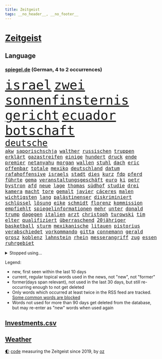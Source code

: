 ```yaml
---
title: Zeitgeist
tags: __no_header__, __no_footer__
---
```


# [Zeitgeist](https://oliz.io/zeitgeist/)

## Language

<h3><a href="https://www.spiegel.de" target="_blank">spiegel.de</a> (German, 4 to 2 occurrences)</h3>
<p style="font-family:monospace">
<span style="font-size:32pt"><a href="news_links.html#israel" class="current">israel</a></span>
<span style="font-size:32pt"><a href="news_links.html#zwei" class="current">zwei</a></span>
<span style="font-size:32pt"><a href="news_links.html#sonnenfinsternis" class="new">sonnenfinsternis</a></span>
<span style="font-size:32pt"><a href="news_links.html#gericht" class="current">gericht</a></span>
<span style="font-size:32pt"><a href="news_links.html#ecuador" class="current">ecuador</a></span>
<span style="font-size:32pt"><a href="news_links.html#botschaft" class="current">botschaft</a></span>
<br>
<span style="font-size:22pt"><a href="news_links.html#deutsche" class="current">deutsche</a></span>
<br>
<span style="font-size:12pt"><a href="news_links.html#akw" class="current">akw</a></span>
<span style="font-size:12pt"><a href="news_links.html#saporischschja" class="current">saporischschja</a></span>
<span style="font-size:12pt"><a href="news_links.html#walther" class="new">walther</a></span>
<span style="font-size:12pt"><a href="news_links.html#russischen" class="current">russischen</a></span>
<span style="font-size:12pt"><a href="news_links.html#truppen" class="current">truppen</a></span>
<span style="font-size:12pt"><a href="news_links.html#erklärt" class="current">erklärt</a></span>
<span style="font-size:12pt"><a href="news_links.html#gazastreifen" class="current">gazastreifen</a></span>
<span style="font-size:12pt"><a href="news_links.html#einige" class="current">einige</a></span>
<span style="font-size:12pt"><a href="news_links.html#hundert" class="current">hundert</a></span>
<span style="font-size:12pt"><a href="news_links.html#druck" class="current">druck</a></span>
<span style="font-size:12pt"><a href="news_links.html#ende" class="current">ende</a></span>
<span style="font-size:12pt"><a href="news_links.html#premier" class="current">premier</a></span>
<span style="font-size:12pt"><a href="news_links.html#netanyahu" class="current">netanyahu</a></span>
<span style="font-size:12pt"><a href="news_links.html#morgan" class="new">morgan</a></span>
<span style="font-size:12pt"><a href="news_links.html#wallen" class="new">wallen</a></span>
<span style="font-size:12pt"><a href="news_links.html#stuhl" class="new">stuhl</a></span>
<span style="font-size:12pt"><a href="news_links.html#dach" class="current">dach</a></span>
<span style="font-size:12pt"><a href="news_links.html#eric" class="current">eric</a></span>
<span style="font-size:12pt"><a href="news_links.html#offenbar" class="current">offenbar</a></span>
<span style="font-size:12pt"><a href="news_links.html#totale" class="new">totale</a></span>
<span style="font-size:12pt"><a href="news_links.html#mexiko" class="current">mexiko</a></span>
<span style="font-size:12pt"><a href="news_links.html#deutschland" class="current">deutschland</a></span>
<span style="font-size:12pt"><a href="news_links.html#datum" class="current">datum</a></span>
<span style="font-size:12pt"><a href="news_links.html#rafahoffensive" class="current">rafahoffensive</a></span>
<span style="font-size:12pt"><a href="news_links.html#israels" class="current">israels</a></span>
<span style="font-size:12pt"><a href="news_links.html#stadt" class="current">stadt</a></span>
<span style="font-size:12pt"><a href="news_links.html#dies" class="current">dies</a></span>
<span style="font-size:12pt"><a href="news_links.html#kurz" class="current">kurz</a></span>
<span style="font-size:12pt"><a href="news_links.html#fdp" class="current">fdp</a></span>
<span style="font-size:12pt"><a href="news_links.html#pferd" class="current">pferd</a></span>
<span style="font-size:12pt"><a href="news_links.html#führte" class="current">führte</a></span>
<span style="font-size:12pt"><a href="news_links.html#gema" class="new">gema</a></span>
<span style="font-size:12pt"><a href="news_links.html#veranstaltungsgeschäft" class="new">veranstaltungsgeschäft</a></span>
<span style="font-size:12pt"><a href="news_links.html#euro" class="current">euro</a></span>
<span style="font-size:12pt"><a href="news_links.html#ki" class="current">ki</a></span>
<span style="font-size:12pt"><a href="news_links.html#petr" class="new">petr</a></span>
<span style="font-size:12pt"><a href="news_links.html#bystron" class="new">bystron</a></span>
<span style="font-size:12pt"><a href="news_links.html#afd" class="current">afd</a></span>
<span style="font-size:12pt"><a href="news_links.html#neue" class="current">neue</a></span>
<span style="font-size:12pt"><a href="news_links.html#lage" class="current">lage</a></span>
<span style="font-size:12pt"><a href="news_links.html#thomas" class="current">thomas</a></span>
<span style="font-size:12pt"><a href="news_links.html#südhof" class="new">südhof</a></span>
<span style="font-size:12pt"><a href="news_links.html#studie" class="current">studie</a></span>
<span style="font-size:12pt"><a href="news_links.html#drei" class="current">drei</a></span>
<span style="font-size:12pt"><a href="news_links.html#kamera" class="current">kamera</a></span>
<span style="font-size:12pt"><a href="news_links.html#macht" class="current">macht</a></span>
<span style="font-size:12pt"><a href="news_links.html#tore" class="current">tore</a></span>
<span style="font-size:12pt"><a href="news_links.html#gemalt" class="new">gemalt</a></span>
<span style="font-size:12pt"><a href="news_links.html#javier" class="current">javier</a></span>
<span style="font-size:12pt"><a href="news_links.html#cáceres" class="new">cáceres</a></span>
<span style="font-size:12pt"><a href="news_links.html#malen" class="current">malen</a></span>
<span style="font-size:12pt"><a href="news_links.html#wichtigsten" class="current">wichtigsten</a></span>
<span style="font-size:12pt"><a href="news_links.html#lang" class="current">lang</a></span>
<span style="font-size:12pt"><a href="news_links.html#palästinenser" class="current">palästinenser</a></span>
<span style="font-size:12pt"><a href="news_links.html#diskriminiert" class="current">diskriminiert</a></span>
<span style="font-size:12pt"><a href="news_links.html#schlüssel" class="current">schlüssel</a></span>
<span style="font-size:12pt"><a href="news_links.html#lösung" class="current">lösung</a></span>
<span style="font-size:12pt"><a href="news_links.html#eike" class="new">eike</a></span>
<span style="font-size:12pt"><a href="news_links.html#schmidt" class="current">schmidt</a></span>
<span style="font-size:12pt"><a href="news_links.html#florenz" class="current">florenz</a></span>
<span style="font-size:12pt"><a href="news_links.html#kommission" class="current">kommission</a></span>
<span style="font-size:12pt"><a href="news_links.html#empfiehlt" class="current">empfiehlt</a></span>
<span style="font-size:12pt"><a href="news_links.html#spiegelinformationen" class="current">spiegelinformationen</a></span>
<span style="font-size:12pt"><a href="news_links.html#mehr" class="current">mehr</a></span>
<span style="font-size:12pt"><a href="news_links.html#unter" class="current">unter</a></span>
<span style="font-size:12pt"><a href="news_links.html#donald" class="current">donald</a></span>
<span style="font-size:12pt"><a href="news_links.html#trump" class="current">trump</a></span>
<span style="font-size:12pt"><a href="news_links.html#dagegen" class="current">dagegen</a></span>
<span style="font-size:12pt"><a href="news_links.html#italien" class="current">italien</a></span>
<span style="font-size:12pt"><a href="news_links.html#arzt" class="current">arzt</a></span>
<span style="font-size:12pt"><a href="news_links.html#christoph" class="current">christoph</a></span>
<span style="font-size:12pt"><a href="news_links.html#turowski" class="new">turowski</a></span>
<span style="font-size:12pt"><a href="news_links.html#tim" class="current">tim</a></span>
<span style="font-size:12pt"><a href="news_links.html#elter" class="new">elter</a></span>
<span style="font-size:12pt"><a href="news_links.html#qualifiziert" class="current">qualifiziert</a></span>
<span style="font-size:12pt"><a href="news_links.html#überraschend" class="current">überraschend</a></span>
<span style="font-size:12pt"><a href="news_links.html#20jähriger" class="current">20jähriger</a></span>
<span style="font-size:12pt"><a href="news_links.html#basketball" class="current">basketball</a></span>
<span style="font-size:12pt"><a href="news_links.html#sturm" class="current">sturm</a></span>
<span style="font-size:12pt"><a href="news_links.html#mexikanische" class="current">mexikanische</a></span>
<span style="font-size:12pt"><a href="news_links.html#litauen" class="current">litauen</a></span>
<span style="font-size:12pt"><a href="news_links.html#pistorius" class="current">pistorius</a></span>
<span style="font-size:12pt"><a href="news_links.html#verabschiedet" class="current">verabschiedet</a></span>
<span style="font-size:12pt"><a href="news_links.html#vorkommando" class="new">vorkommando</a></span>
<span style="font-size:12pt"><a href="news_links.html#gitta" class="new">gitta</a></span>
<span style="font-size:12pt"><a href="news_links.html#connemann" class="new">connemann</a></span>
<span style="font-size:12pt"><a href="news_links.html#gerald" class="current">gerald</a></span>
<span style="font-size:12pt"><a href="news_links.html#grosz" class="new">grosz</a></span>
<span style="font-size:12pt"><a href="news_links.html#koblenz" class="current">koblenz</a></span>
<span style="font-size:12pt"><a href="news_links.html#lahnstein" class="new">lahnstein</a></span>
<span style="font-size:12pt"><a href="news_links.html#rhein" class="current">rhein</a></span>
<span style="font-size:12pt"><a href="news_links.html#messerangriff" class="current">messerangriff</a></span>
<span style="font-size:12pt"><a href="news_links.html#zug" class="current">zug</a></span>
<span style="font-size:12pt"><a href="news_links.html#essen" class="current">essen</a></span>
<span style="font-size:12pt"><a href="news_links.html#ruhrgebiet" class="current">ruhrgebiet</a></span>
</p>
<details>
<summary>Stopped using...</summary>
<p class="former" style="font-size:12pt">
geschrieben(1265) vollständig(1265) bitte(1264) erscheinen(1263) manager(1263) phase(1263) überwinden(1263) gäste(1262) welchem(1262) anspruch(1261) extreme(1261) schwarzen(1261) teams(1261) verhandelt(1261) 12(1260) co₂(1260) einsatzkräfte(1260) freiheitsstrafe(1260) hubschrauber(1260) innenminister(1260) reiche(1260) abstimmen(1259) eis(1259) geholt(1259) wen(1259) ankündigung(1258) carsten(1258) nahverkehr(1258) beweisen(1257) hotel(1257) jury(1257) lager(1257) löste(1257) rechtsextremen(1257) summe(1257) öffnen(1257) angekommen(1256) einzug(1256) geduld(1256) maßnahme(1256) respekt(1256) termin(1256) täglich(1256) untersuchungsausschuss(1256) who(1256) anne(1255) bundesländern(1255) sinnvoll(1255) still(1255) stimme(1255) umwelt(1255) guter(1254) höher(1254) hölle(1254) niederlanden(1254) übersicht(1254) appell(1253) beamte(1253) beruf(1253) entschädigung(1253) streitkräfte(1253) thailand(1253) erhoben(1252) geflüchteten(1252) geklärt(1252) infektion(1252) weiteres(1252) brauchte(1251) dezember(1251) sinn(1251) beleidigt(1250) dreimal(1250) entsetzen(1250) george(1250) homeoffice(1250) unterschiedlich(1250) klären(1249) saarland(1249) wälder(1249) beiträge(1248) genutzt(1248) meiner(1248) zverev(1248) distanz(1247) optimistisch(1247) plädiert(1247) verbindet(1247) versuchte(1247) claudia(1246) deals(1246) schuss(1246) verschwand(1246) berühmten(1245) erwarten(1245) lücke(1245) nord(1245) gold(1244) spanische(1243) e(1241) letztes(1241) fit(1240) handel(1240) zerstören(1240) analysiert(1239) garten(1239) hielten(1238) rechtzeitig(1236) top(1236) kooperation(1234) überschwemmungen(1234) beitrag(1232) papier(1232) schneider(1232) gesichert(1230) hängen(1228) hinweis(1222) abgeschlossen(1217) ursprünglich(1210) karlsruhe(1208) schadensersatz(1192) cent(1151) lehrerin(1134) günstig(1117) lahm(1095) fußballstar(1051) waldbrände(1029) videoaufnahmen(1017) stundenlang(1005) bundesanwaltschaft(990) mächtigen(975) konzerns(958) nachspielzeit(945) erkrankte(942) übertragen(942) drauf(941) befreiung(928) gewandt(921) getöteten(919) spiegelkorrespondent(912) kurze(899) menschlichkeit(876) lieferungen(874) unserem(853) kompromiss(836) klappt(823) hochzeit(817) bundesinnenministerin(816) einrichtungen(808) spektakel(803) pekings(787) krankheiten(784) 49(778) heißen(777) überzeugung(774) fehlverhalten(770) mbappé(764) transparenz(762) versagen(755) vereinigung(754) fluss(749) unmittelbar(745) hochrangigen(732) rezession(732) spart(720) niedersächsischen(717) indem(714) talent(713) humor(704) umstände(690) hitze(679) mordfall(677) trocken(676) weltverband(674) 1200(670) politisches(667) lösungen(666) ausgebaut(665) hadert(664) ran(664) verzweiflung(664) titelverteidiger(659) prompt(645) schwimmen(636) feuert(633) 81(632) geschichtenewsletter(630) olympiasieger(622) digitale(619) weitergehen(614) freispruch(605) effekt(603) subventionen(602) protestbewegung(598) importiert(593) pleiten(583) begrenzen(580) tobias(578) jude(574) antarktis(569) spionage(567) gerechtfertigt(559) bundesbank(558) ereignet(558) zurückkehren(558) rügt(556) praktisch(554) indiens(550) begegnung(545) scheinbar(542) spiegelrecherche(540) bestimmen(539) lionel(537) knappe(529) sauber(529) versehen(525) 23jährige(522) parolen(521) desinformation(520) erben(517) bedrohungen(513) pistole(496) redet(493) spion(493) kommentiert(480) 1991(478) saarlouis(478) 47(472) nico(471) internationalem(464) asylbewerber(462) arbeitsplätze(459) legendäre(456) ähnliche(456) perfekten(453) venedig(448) kulturstaatsministerin(446) aussieht(441) spezialkräfte(441) vorstand(439) dauer(431) mythos(431) ricarda(430) jason(424) republikanische(424) floh(418) openai(418) springer(418) anderson(416) manöver(414) akt(409) fridays(409) süchtig(408) tarifverhandlungen(408) bewertet(405) 1600(401) handwerker(401) zuckerberg(397) wölfe(391) gebäuden(390) außergewöhnlich(389) berlinkreuzberg(389) 15jährigen(381) statistischen(379) warb(378) gewartet(375) höhepunkt(375) verstärken(374) älteren(373) z(372) handelte(370) jugend(370) spektakulärer(367) mannheim(363) asylpolitik(361) beleg(361) li(359) aktueller(358) heutige(358) hauptrolle(357) betrunkener(356) gefangen(353) gründung(347) hauptsache(341) feierlichkeiten(338) samuel(338) 2010(336) klares(336) experiment(335) konrad(334) forscherin(330) grundlage(330) breit(327) kremlkritiker(327) bka(326) dir(324) explodiert(323) versteckt(323) 15jährige(320) arabischen(320) arktis(320) ken(320) katrin(319) natur(316) plastikmüll(314) genießen(313) spektakulären(308) male(307) todesfälle(306) dämpfer(303) hamm(302) organisationen(302) bundeshaushalt(301) vi(300) befürchtete(296) ford(294) einbestellt(292) verurteilen(290) kylian(289) mangelnden(289) budget(288) 77(286) saudische(286) erkennt(283) älterer(282) einzigen(280) gespielt(279) überprüft(277) erwärmung(273) interessiert(273) schnellstmöglich(269) obersten(266) abwenden(265) langjährigen(263) schwach(262) spitzenfußball(262) bahrain(260) architekten(259) benachteiligt(259) killer(259) schwedens(259) bewerbungen(257) besiegen(256) verfilmt(256) travis(254) erweitert(252) stockt(250) desaster(248) warmen(248) schneidet(244) zeitgleich(242) schönste(239) froh(238) wmtitel(238) skurriler(236) jungs(234) wissenschaftlich(234) ernste(232) vergangene(232) adenauer(231) gruppenvergewaltigung(229) natürlichen(225) hilferuf(224) anfangen(221) ausnahmezustand(221) o’connor(221) reisenden(221) effekte(218) widersprüchliche(218) detaillierte(217) umweltkatastrophe(216) sperre(212) wolff(212) leser(210) straflager(210) american(209) niederlegen(207) aufstehen(206) gestiegenen(206) mehrwertsteuer(206) parat(206) erstattet(205) superreiche(205) medaillen(203) bbc(202) gründete(202) deine(201) klimageld(199) dumm(198) einziges(198) gleis(198) technisch(198) berger(197) achtzigerjahren(194) suv(193) jugendstrafe(192) neuauflage(192) verbrannte(192) verstößen(192) weltmeistertitel(192) einflussreiche(191) gerechter(188) quelle(188) unbehelligt(188) vorgang(188) aserbaidschan(187) palästinensischer(185) serbiens(185) minimal(184) abgeschossen(183) moldau(183) abspaltung(182) darstellen(182) engländer(182) eröffneten(182) verspottet(182) auferstehung(181) bahnstrecken(180) bernstein(180) oppositionspolitiker(180) jubiläum(179) verhalf(178) darstellung(177) schlicht(177) strafgerichtshof(177) überraschte(177) sibirien(176) volle(176) weltgrößte(176) ausfällen(175) rockstar(175) challenge(173) putzen(173) völkerrecht(173) fasst(172) rief(172) gelebt(171) gestiegener(171) version(171) zentralrat(171) abgehoben(169) spiegelrekonstruktion(168) stocken(168) flüchtlingsunterkunft(167) inselstaat(167) 43(166) flüchtig(166) 2035(165) 14jährige(164) asylverfahren(164) schafften(164) granate(163) ausfälle(162) besetzung(162) kelce(162) nichtstun(162) osteuropa(162) haftbefehle(161) turbulenzen(161) arbeite(160) gerätselt(159) abgelöst(158) neuerungen(158) scharen(158) umwege(158) zentralrats(157) axel(155) bauten(154) bevorzugt(154) hinterzogen(154) gewerkschafter(153) höchster(153) rudolf(153) 1100(151) audio(150) emotionaler(150) kriegen(150) wilde(150) pflegeheim(149) teilgenommen(149) ungeklärten(149) referees(148) hof(147) überfällig(147) weiterem(146) gazastadt(145) hrubesch(145) volleyball(145) engere(144) erschreckende(144) führerscheinprüfung(143) kilo(143) sturmflut(143) unparteiischen(143) 45jährige(142) länderchefs(142) bestes(141) hasses(141) liquidierung(141) monatlich(141) tanz(141) attraktiver(140) neigen(140) pickup(140) adam(139) enthält(139) júnior(137) karim(137) spdpolitikerin(137) bewegenden(136) option(136) nahrungsmittel(135) niedrigsten(135) qualitäten(135) fdppolitikerin(134) herbe(134) oftmals(134) ingo(133) tipp(133) verpackungsmüll(133) vielmehr(133) eautobauer(132) rendite(131) großvater(130) künstlerische(130) verzögerungstaktik(130) ähnliches(130) bundesamts(129) ausführlich(128) maine(128) zuspruch(128) aufzeichnungen(126) sprecherin(125) unrwa(125) schwerin(124) ausschlussverfahren(123) eingelegt(123) mccann(123) schwindet(123) bundeskriminalamt(122) bewältigen(121) mitarbeiterinnen(121) erlässt(120) immobilienkäufer(120) freitagmorgen(119) hingerichtet(119) ruht(119) verhält(119) 102(118) championsleaguespiel(118) haley(118) nikki(118) präsidentschaftskandidatur(118) verwüstete(118) bush(117) brisanten(116) pia(115) verschicken(115) bundesligisten(114) joel(114) onlinewerbung(114) franzose(113) stream(113) gewicht(112) kopfschmerzen(112) siegesserie(112) tarifkonflikt(112) blaue(110) produzent(110) altman(109) spurensuche(109) beschämend(108) doku(108) ostdeutschen(107) bedrängnis(106) carlo(106) schiffswrack(106) weitreichende(106) bewohnern(105) fertigung(105) bestraft(104) paula(104) berechnung(103) durchsuchten(103) dutzender(102) ultimatum(102) aden(101) bewiesen(101) etlichen(101) nbaspieler(101) verbundene(101) menschenrechtsorganisationen(100) penis(100) zugeständnisse(100) hochrangiger(99) prize(99) überschreiten(99) ansehen(98) erfolgserlebnis(98) geschäftsmodelle(98) widersacher(98) autoritäre(97) erwägen(97) häusliche(96) dubai(95) tausender(95) zugelegt(95) dokumentierte(94) durchgeführt(94) eingegangen(94) rückschläge(94) unbesetzt(94) stiehlt(93) untergrund(93) eingezogen(92) statistisches(92) vorwahlen(92) wow(92) gera(91) geschlechtsverkehr(91) kakao(91) malte(91) quote(91) ungeplante(91) verbrennungsmotor(91) wundert(91) demokratien(90) grande(90) hinunter(90) maduro(90) nicolás(90) traumjob(90) amerikas(89) personenverkehr(89) schokolade(89) unnötig(89) act(88) finanzen(88) grünenfraktionsvize(88) reizt(88) schreckschusswaffe(88) sozialabgaben(88) weltreise(88) altmaier(87) lautsprecher(87) liquidation(87) putingegner(87) aschewolke(86) aussteigerin(86) beschmieren(86) gta(86) nachhilfe(86) niedrigen(86) ostdeutsche(86) schlachtfeld(86) schäumt(86) lambsdorff(85) missbrauchsfälle(85) rimini(85) klimaschützern(84) schimpft(84) timo(84) weltgemeinschaft(84) berühren(83) besprechung(83) danke(83) erkunden(83) abschlussdokument(82) anfahren(82) handgreiflich(82) matterhorn(82) suizide(82) entstandene(81) gebrannt(81) have(81) to(81) true(81) 32jährige(80) berlinale(80) geldanlage(80) hotelzimmer(80) kragen(80) topposten(80) wirtschaftswachstum(80) ahnungslose(79) handelsschiff(79) marktmacht(79) militärallianz(79) männchen(79) patriarchat(79) schrittweise(79) elektromodell(78) huthiangriffen(78) liveblog(78) pornhub(78) spionageabwehr(78) statistischem(78) stripchat(78) widmen(78) xvideos(78) zusteht(78) 47jähriger(77) athen(77) feigheit(77) hinrunde(77) schwedt(77) unerreichbar(77) datieren(76) kriegswaffen(76) millionenbetrag(76) dreistelligen(75) erwähnt(75) medizinischen(75) timesumfrage(75) wahlzettel(75) archiv(74) bedrängt(74) bestellung(74) gíslason(74) lamberty(74) landschaften(74) plattner(74) routine(74) vorwahl(74) ziert(74) 276(73) bombe(73) hollywoods(73) nutzungsrechte(73) tabak(73) bachmut(72) bestatter(72) einführen(72) festgenommenen(72) hakenkreuzen(72) informationskrieg(72) schwäbisch(72) sogenanntes(72) staatsmacht(72) ussenats(72) bolzen(71) einzigartigen(71) familienstreit(71) gegenkandidaten(71) ordentlich(71) teuerung(71) weltgeschehen(71) abgelegene(70) beamter(70) feminismus(70) fotografen(70) niedersächsische(70) witze(70) co₂preis(69) droge(69) eisbären(69) geschildert(69) herber(69) kampfpause(69) kranken(69) längsten(69) schaulustige(69) vulkane(69) aufsichtsbehörde(68) billigen(68) brandenburgischen(68) gelb(68) gesprächsbereit(68) hochwasser(68) house(68) qiang(68) valencia(68) volkskongress(68) gruppenfoto(67) supermodel(67) entdeckungen(66) flugobjekt(66) buchenwald(65) jahrmillionen(65) lovestory(65) sabotieren(65) sozialist(65) witzigsten(65) örtliche(65) eindeutigen(64) geringe(64) margarine(64) verunglückten(64) wimbledonsiegerin(64) wirtschaftsflaute(64) format(63) houston(63) katz(63) reiseerlebnisse(63) schallmauer(63) trauerfeier(63) ute(63) bediente(62) bestsellerautor(62) dating(62) halbinsel(62) wanderung(62) auslaufende(61) betreffen(61) beweis(61) rekordhitze(61) trainings(61) verden(61) 122(60) atombombe(60) berühmteste(60) bestürzung(60) faule(60) gehweg(60) geschäftsjahr(60) gittern(60) ischinger(60) militärübungen(60) patzer(60) 900(59) berufstätige(59) deutschlandweit(59) landsleuten(59) sommermärchen(59) daheim(58) hai(58) landsmann(58) reichste(58) siebzigerjahren(58) survive(58) usluftfahrtbehörde(58) anrücken(57) partnerschaften(57) rentenversicherung(57) ballade(56) drittstaatenlösung(56) hungersnot(56) kohlekraftwerk(56) theorien(56) üblichen(56) agrarpolitik(55) ancelotti(55) meere(55) sinéad(55) trecker(55) visionen(55) bamf(54) halberstadt(54) heile(54) obdachlosigkeit(54) rematch(54) streikt(54) ud(54) vollzeit(54) wiegelt(54) zusammenkunft(54) 1984(53) abtrünnige(53) aufenthalt(53) handle(53) irgendwie(53) spezialisiert(53) verglühen(53) zwecke(53) belangt(52) geprägte(52) nationalpark(52) spürbar(52) trauung(52) vielversprechende(52) deutschfranzösischen(51) eingesetzter(51) great(51) konkurrentin(51) kritischem(51) satellit(51) schreit(51) tuesday(51) urheberrechtsklage(51) brosnan(50) entschädigt(50) festhalten(50) kriegsgefangene(50) pierce(50) schifffahrt(50) sumpf(50) umgeleitet(50) versicherten(50) dier(49) eritreaveranstaltung(49) galaxie(49) rudert(48) wiederholten(48) ardern(47) gemeinsamkeiten(47) huthirakete(47) jacinda(47) marinemission(47) stellung(47) sunaks(47) yeti(47) zahm(47) beliebte(46) cillian(46) filmfestspiele(46) hagen(46) harvey(46) lenken(46) murphy(46) rüttelt(46) spionageverdacht(46) unabhängigen(46) argumentiert(45) aufseher(45) ausländischer(45) carles(45) kay(45) kontroversen(45) mutigen(45) betrunkenen(44) buhlen(44) contest(44) drohnenattacke(44) einzieht(44) eurovision(44) labour(44) unfair(44) übertragung(44) expertenrat(43) ios(43) modelabel(43) omen(43) rettete(43) transport(43) zurückgerufen(43) antischiffsrakete(42) bearbeiten(42) busse(42) fußballturnier(42) inwiefern(42) kranker(42) marie(42) prügelten(42) ratschlag(42) syrischen(42) territorium(42) vergangenes(42) huthiraketen(41) personalmangel(41) privatjet(41) schläger(41) vietnam(41) ag(40) chatgptentwickler(40) lutz(40) ostbeauftragte(40) rentnern(40) amtsvorgänger(39) begünstigung(39) exekutiert(39) gepostet(39) grausamen(39) kalaschnikow(39) minderjährigen(39) ausüben(38) gefressen(38) rückzieher(38) adria(37) fahrgast(37) perfiden(37) regierungsflieger(37) therapeuten(37) esc(36) kinderintensivstation(36) kolumnistin(36) luftsicherheitskräfte(36) oh(36) skirennen(36) strukturelle(36) strömen(36) üppiges(36) beschneiden(35) eigenschaft(35) landrat(35) neunten(35) platzt(35) rumpfteils(35) unteren(35) verkürzt(35) cdukandidat(34) unogericht(34) benfares(33) dopingverdacht(33) gerügt(33) lobbyisten(33) saaleorlakreis(33) versenkt(33) feedback(32) implantiert(32) öpnv(32) emojis(31) engagiert(31) formel1fahrer(31) gelegenen(31) gesetzespaket(31) schrecklich(31) sicheres(31) webseite(31) abziehen(30) gäbe(30) herne(30) interner(30) militärgeheimdienst(30) oppositioneller(30) raketentests(30) schwarzmeerflotte(30) agnieszka(29) dauerhaften(29) epoche(29) etabliert(29) leuchtturmwärter(29) maulwurf(29) sicherheitsschleusen(29) sichtlich(29) wohnmobil(29) zusammengeschlagen(29) überwand(29) autoexperte(28) dudenhöffer(28) ersehnte(28) ferdinand(28) marathon(28) milliardenprogramm(28) sektor(28) usvorwahlen(28) anfeindungen(27) angewachsen(27) drogenpolitik(27) einsparen(27) flugausfälle(27) kraftwerk(27) obst(27) oscarkandidat(27) sportfunktionär(27) auszugeben(26) gesänge(26) israelkritik(26) pitzke(26) prorussische(26) chemikalie(25) fertig(25) gefeuert(25) ladung(25) mittelstand(25) zwangspause(25) achterbahn(24) ausmacht(24) bewaffnung(24) einsetzt(24) frist(24) gaststätte(24) hilfsgelder(24) telegram(24) beruflichen(23) enteignung(23) menschenrechtsverletzungen(23) nsu(23) rosneft(23) abschließt(22) ammerland(22) bemerkenswerter(22) benannt(22) facebookkonzern(22) frauenbundesliga(22) jahrestag(22) russinnen(22) schaltjahr(22) übertrieben(22) diversität(21) erweiterung(21) henriksen(21) iwforscher(21) simona(21) trost(21) architektur(20) lazio(20) spitzen(20) ussenat(20) beistandspflicht(19) dune(19) flugzeughersteller(19) junges(19) raub(19) vorgeführt(19) fortzusetzen(18) privatjets(18) pussy(18) sabotage(18) schwimmer(18) seltsamen(18) volkswirtschaften(18) aufstrebender(17) uhrzeit(17) amazons(16) preisgegeben(16) seeleute(16) touristin(16) besetzen(15) cdumann(15) rihanna(15) transfer(15) bobwm(14) chatrian(14) eingehalten(14) erziehen(14) frühstück(14) kriminell(14) nahrungskette(14) siegessicher(14) unheimlich(14) beziffert(13) dienen(13) entkamen(13) kinski(13) männlicher(13) nacktszenen(13) nastassja(13) offiziere(13) pfeifen(13) reifezeugnis(13) trauernden(13) firmenpleiten(12) insolvenzen(12) stabilisieren(12) unterlagen(12) usarmee(12) vorgesehene(12) 58jähriger(11) daherkommt(11) garri(11) hanau(11) höß(11) kasparow(11) mikhail(11) nüsse(11) pinkeln(11) sergej(11) speeddating(11) trauerspiel(11) zygar(11)
</p>
</details>
<p>Legend:
<ul>
<li><span class="new">new</span>, first seen within the last 10 days</li>
<li><span class="current">current</span>, regular topical words used in the news, not "new", not "former"</li>
<li><span class="former">former(days span relevant)</span>, not used in the last 30 days, but still re-occurring enough to not get deleted</li>
<li>Only words which occurred at least twice in the RSS feed are tracked. <a href="language/filters.py">Some common words are blocked</a></li>
<li>Words not used for more than 90 days get deleted from the database, but may re-enter as "new" words when used again</li>
</ul>
</p>

## [Investments](investments.html)[.csv](investments.csv)

## [Weather](weather.html)

<footer>
<a href="javascript:toggleTheme()" class="nav">🌓</a>
<a href="https://github.com/ooz/zeitgeist">code</a> measuring the Zeitgeist since 2019, by <a href="https://oliz.io">oz</a>
</footer>
